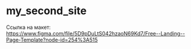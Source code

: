 # my_second_site
Ссылка на макет:
https://www.figma.com/file/5D9pDuLtS042hzaoN69Kd7/Free--Landing--Page-Template?node-id=254%3A515
